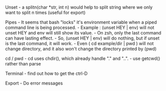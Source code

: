 Unset
	- a splitn(char *str, int n) would help to split string where we only want to split n times (useful for export)

Pipes
	- It seems that bash "locks" it's environment variable when a piped command line is being processed.
		- Example : (unset HEY | env) will not unset HEY and env will still show its value.
		- On zsh, only the last command can have lasting effect.
			- So, (unset HEY | env) will do nothing, but if unset is the last command, it will 	work.
	- Even ( cd example/dir | pwd ) will not change directory, and it also won't change the 	directory printed by (pwd)

cd / pwd
	- cd uses chdir(), which already handle "." and "..".
	- use getcwd() rather than parse

Terminal
	- find out how to get the ctrl-D

Export
	- Do error messages
